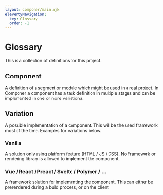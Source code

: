 ```yaml
---
layout: componer/main.njk
eleventyNavigation:
  key: Glossary
  order: -1
---
```


# Glossary

This is a collection of definitions for this project.

## Component

A definition of a segment or module which might be used in a real project. In Componer a component has a task definition in multiple stages and can be implemented in one or more variations.

## Variation

A possible implementation of a component. This will be the used framework most of the time.
Examples for variations below.

### Vanilla

A solution only using platform feature (HTML / JS / CSS). No Framework or rendering library is allowed to implement the component.

### Vue / React / Preact / Svelte / Polymer / ...

A framework solution for implementing the component. This can either be prerendered during a build process, or on the client.
